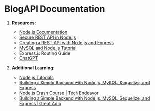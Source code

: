 # BlogAPI Documentation

1. **Resources:**

   - [Node.js Documentation](https://nodejs.org/docs/latest/api/)
   - [Secure REST API in Node.js](https://www.toptal.com/nodejs/secure-rest-api-in-nodejs)
   - [Creating a REST API with Node.js and Express](https://blog.postman.com/how-to-create-a-rest-api-with-node-js-and-express/)
   - [MySQL and Node.js Tutorial](https://www.mysqltutorial.org/mysql-nodejs/select/)
   - [Express.js Routing Guide](https://expressjs.com/en/guide/routing.html)
   - [ChatGPT](https://chat.openai.com/)

2. **Additional Learning:**
   - [Node.js Tutorials](https://www.tutorialspoint.com/nodejs/index.htm)
   - [Building a Simple Backend with Node.js, MySQL, Sequelize, and Express](https://medium.com/@clint360.rebase/building-a-simple-backend-with-nodejs-mysql-sequelize-and-express-e08f021537dd)
   - [Node.js Crash Course | Tech Endeavor](https://www.youtube.com/watch?v=DBFIp1kIqMs&ab_channel=TechEndeavor)
   - [Building a Simple Backend with Node.js, MySQL, Sequelize, and Express | Great Adib](https://www.youtube.com/watch?v=tpso18ghda4&ab_channel=GreatAdib)
